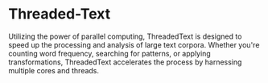 # Threaded-Text
Utilizing the power of parallel computing, ThreadedText is designed to speed up the processing and analysis of large text corpora. Whether you're counting word frequency, searching for patterns, or applying transformations, ThreadedText accelerates the process by harnessing multiple cores and threads. 
